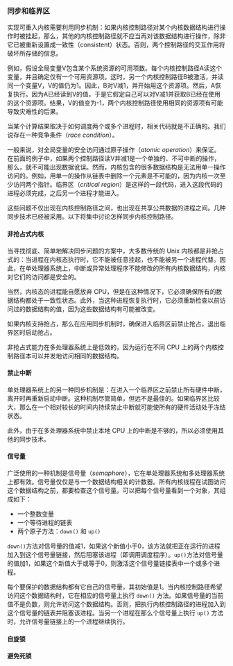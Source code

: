 ### 同步和临界区

实现可重入内核需要利用同步机制：如果内核控制路径对某个内核数据结构进行操作时被挂起，那么，其他的内核控制路径就不应当再对该数据结构进行操作，除非它已被重新设置成一致性（consistent）状态。否则，两个控制路径的交互作用将破坏所存储的信息。

例如，假设全局变量V包含某个系统资源的可用项数。每个内核控制路径A读这个变量，并且确定仅有一个可用资源项。这时，另一个内核控制路径B被激活，并读同一个变量V，V的值仍为1。因此，B对V减1，并开始用这个资源项。然后，A恢复执行。因为A已经读到V的值，于是它假定自己可以对V减1并获取B已经在使用的这个资源项。结果，V的值变为-1，两个内核控制路径使用相同的资源项有可能导致灾难性的后果。

当某个计算结果取决于如何调度两个或多个进程时，相关代码就是不正确的。我们说存在一种竞争条件（*race condition*）。

一般来说，对全局变量的安全访问通过原子操作（*atomic operation*）来保证。在前面的例子中，如果两个控制路径读V并减1是一个单独的、不可中断的操作，那么，就不可能出现数据讹误。然而，内核包含的很多数据结构是无法用单一操作访问的。例如，用单一的操作从链表中删除一个元素是不可能的，因为内核一次至少访问两个指针。临界区（*critical region*）是这样的一段代码，进入这段代码的进程必须完成，之后另一个进程才能进入。

这些问题不仅出现在内核控制路径之间，也出现在共享公共数据的进程之间。几种同步技术已经被采用。以下将集中讨论怎样同步内核控制路径。

#### 非抢占式内核

当寻找彻底、简单地解决同步问题的方案中，大多数传统的 Unix 内核都是非抢占式的：当进程在内核态执行时，它不能被任意挂起，也不能被另一个进程代替。因此，在单处理器系统上，中断或异常处理程序不能修改的所有内核数据结构，内核对它们的访问都是安全的。

当然，内核态的进程能自愿放弃 CPU，但是在这种情况下，它必须确保所有的数据结构都处于一致性状态。此外，当这种进程恢复执行时，它必须重新检查以前访问过的数据结构的值，因为这些数据结构有可能被改变。

如果内核支持抢占，那么在应用同步机制时，确保进入临界区前禁止抢占，退出临界区时启动抢占。

非抢占式能力在多处理器系统上是低效的，因为运行在不同 CPU 上的两个内核控制路径本可以并发地访问相同的数据结构。

#### 禁止中断

单处理器系统上的另一种同步机制是：在进入一个临界区之前禁止所有硬件中断，离开时再重新启动中断。这种机制尽管简单，但远不是最佳的。如果临界区比较大，那么在一个相对较长的时间内持续禁止中断就可能使所有的硬件活动处于冻结状态。

此外，由于在多处理器系统中禁止本地 CPU 上的中断是不够的，所以必须使用其他的同步技术。

#### 信号量

广泛使用的一种机制是信号量（*semaphore*），它在单处理器系统和多处理器系统上都有效。信号量仅仅是与一个数据结构相关的计数器。所有内核线程在试图访问这个数据结构之前，都要检查这个信号量。可以把每个信号量看到一个对象，其组成如下：

- 一个整数变量
- 一个等待进程的链表
- 两个原子方法：`down()` 和 `up()`

`down()`方法对信号量的值减1，如果这个新值小于0，该方法就把正在运行的进程加入到这个信号量链接，然后阻塞该进程（即调用调度程序）。`up()`方法对信号量的值加1，如果这个新值大于或等于0，则激活这个信号量链接表中一个或多个进程。

每个要保护的数据结构都有它自己的信号量，其初始值是1。当内核控制路径希望访问这个数据结构时，它在相应的信号量上执行 `down()` 方法。如果信号量的当前值不是负数，则允许访问这个数据结构。否则，把执行内核控制路径的进程加入到这个信号量的链表并阻塞该进程。当另一个进程在那么个信号量上执行 `up()` 方法时，允许信号量链接上的一个进程继续执行。

#### 自旋锁

#### 避免死锁

